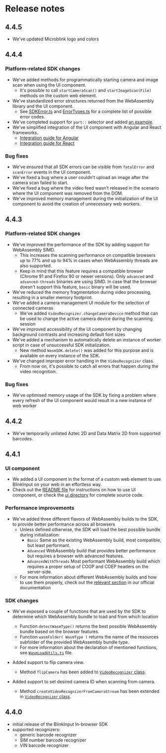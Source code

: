 # Release notes

## 4.4.5

* We've updated Microblink logo and colors

## 4.4.4

### Platform-related SDK changes

* We've added methods for programmatically starting camera and image scan when using the UI component.
    * It's possible to call `startCameraScan()` and `startImageScan(File)` methods on the custom web element.
* We've standardized error structures returned from the WebAssembly library and the UI component.
    * See [SDKError.ts](src/MicroblinkSDK/SDKError.ts) and [ErrorTypes.ts](src/MicroblinkSDK/ErrorTypes.ts) for a complete list of possible error codes.
* We've completed support for `part::` selector and added [an example](ui/README.md#customization-ui-css-part).
* We've simplified integration of the UI component with Angular and React frameworks.
    * [Integration guide for Angular](ui/README.md#installation-angular)
    * [Integration guide for React](ui/README.md#installation-react)

### Bug fixes

* We've ensured that all SDK errors can be visible from `fatalError` and `scanError` events in the UI component.
* We've fixed a bug where a user couldn't upload an image after the camera scan failed to start.
* We've fixed a bug where the video feed wasn't released in the scenario where the UI component was removed from the DOM.
* We've improved memory management during the initialization of the UI component to avoid the creation of unnecessary web workers.

## 4.4.3

### Platform-related SDK changes

* We've improved the performance of the SDK by adding support for WebAssembly SIMD.
    * This increases the scanning performance on compatible browsers up to 77% and up to 94% in cases when WebAssembly threads are also supported.
    * Keep in mind that this feature requires a compatible browser (Chrome 91 and Firefox 90 or newer versions). Only `advanced` and `advanced-threads` binaries are using SIMD. In case that the browser doesn't support this feature, `basic` binary will be used.
* We've reduced the memory fragmentation during video processing, resulting in a smaller memory footprint.
* We've added a camera management UI module for the selection of connected cameras
    * We've added `VideoRecognizer.changeCameraDevice` method that can be used to change the active camera device during the scanning session
* We've improved accessibility of the UI component by changing background contrasts and increasing default font sizes
* We've added a mechanism to automatically delete an instance of worker script in case of unsuccessful SDK initialization.
    * New method `WasmSDK.delete()` was added for this purpose and is available on every instance of the SDK.
* We've changed improper error handling in the `VideoRecognizer` class.
    * From now on, it's possible to catch all errors that happen during the video recognition.

### Bug fixes

* We've optimised memory usage of the SDK by fixing a problem where every refresh of the UI component would result in a new instance of web worker

## 4.4.2

* We’ve temporarily unlisted Aztec 2D and Data Matrix 2D from supported barcodes.

## 4.4.1

### UI component

* We added a UI component in the format of a custom web element to use BlinkInput on your web in an effortless way.
* Check out the [README file](README.md) for instructions on how to use UI component, or check the [ui directory](/ui) for complete source code.

### Performance improvements

* We've added three different flavors of WebAssembly builds to the SDK, to provide better performance across all browsers
    * Unless defined otherwise, the SDK will load the best possible bundle during initialization:
        * `Basic` Same as the existing WebAssembly build, most compatible, but least performant.
        * `Advanced` WebAssembly build that provides better performance but requires a browser with advanced features.
        * `AdvancedWithThreads` Most performant WebAssembly build which requires a proper setup of COOP and COEP headers on the server-side.
    * For more information about different WebAssembly builds and how to use them properly, check out the [relevant section](README.md/#deploymentGuidelines) in our official documentation

### SDK changes

* We've exposed a couple of functions that are used by the SDK to determine which WebAssembly bundle to load and from which location
    * Function `detectWasmType()` returns the best possible WebAssembly bundle based on the browser features.
    * Function `wasmFolder( WasmType )` returns the name of the resources subfolder of the provided WebAssembly bundle type.
    * For more information about the declaration of mentioned functions, see [`WasmLoadUtils.ts`](src/MicroblinkSDK/WasmLoadUtils.ts) file.

* Added support to flip camera view.
    * Method `flipCamera` has been added to [`VideoRecognizer` class](src/MicroblinkSDK/VideoRecognizer.ts).
* Added support to set desired camera ID when scanning from camera.
    * Method `createVideoRecognizerFromCameraStream` has been extended in [`VideoRecognizer` class](src/MicroblinkSDK/VideoRecognizer.ts).

## 4.4.0

- initial release of the BlinkInput In-browser SDK
- supported recognizers:
    - generic barcode recognizer
    - SIM number barcode recognizer
    - VIN barcode recognizer
